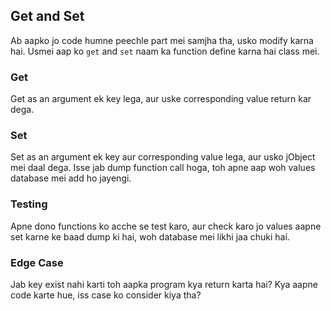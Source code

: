 
## Get and Set

Ab aapko jo code humne peechle part mei samjha tha, usko modify karna hai. Usmei aap ko `get` and `set` naam ka function define karna hai class mei.

### Get
Get as an argument ek key lega, aur uske corresponding value return kar dega.

### Set
Set as an argument ek key aur corresponding value lega, aur usko jObject mei daal dega. Isse jab dump function call hoga, toh apne aap woh values database mei add ho jayengi.

### Testing
Apne dono functions ko acche se test karo, aur check karo jo values aapne set karne ke baad dump ki hai, woh database mei likhi jaa chuki hai.

### Edge Case
Jab key exist nahi karti toh aapka program kya return karta hai? Kya aapne code karte hue, iss case ko consider kiya tha?